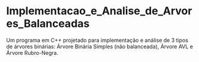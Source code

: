 # Implementacao_e_Analise_de_Arvores_Balanceadas
Um programa em C++ projetado para implementação e análise de 3 tipos de árvores binárias: Árvore Binária Simples (não balanceada), Árvore AVL e Árvore Rubro-Negra.
